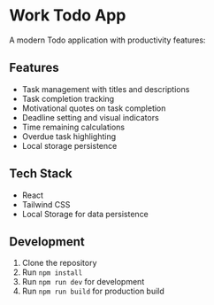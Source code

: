 # Work Todo App

A modern Todo application with productivity features:

## Features
- Task management with titles and descriptions
- Task completion tracking
- Motivational quotes on task completion
- Deadline setting and visual indicators
- Time remaining calculations
- Overdue task highlighting
- Local storage persistence

## Tech Stack
- React
- Tailwind CSS
- Local Storage for data persistence

## Development
1. Clone the repository
2. Run `npm install`
3. Run `npm run dev` for development
4. Run `npm run build` for production build